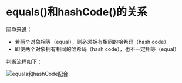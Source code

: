 # equals()和hashCode()的关系

简单来说：

* 若两个对象相等（equal），则必须拥有相同的哈希码（hash code）
* 即使两个对象拥有相同的哈希码（hash code），也不一定相等（equal）

判断流程如下：

![equals和hashCode配合](https://github.com/LibraTang/Pics/blob/master/Java-Notes/equals%E5%92%8ChashCode%E9%85%8D%E5%90%88.png)